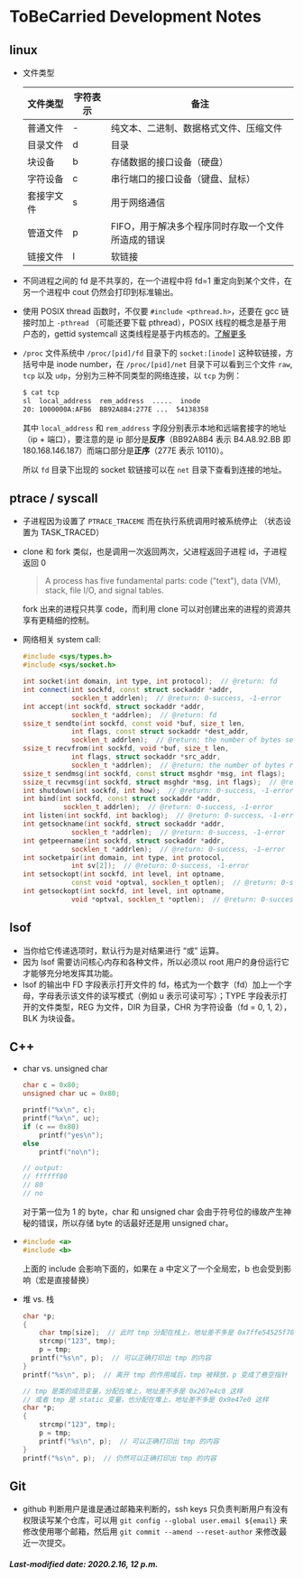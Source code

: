 # ToBeCarried Development Notes

## linux

+ 文件类型

  | 文件类型   | 字符表示 | 备注                                               |
  | ---------- | -------- | -------------------------------------------------- |
  | 普通文件   | -        | 纯文本、二进制、数据格式文件、压缩文件             |
  | 目录文件   | d        | 目录                                               |
  | 块设备     | b        | 存储数据的接口设备（硬盘）                         |
  | 字符设备   | c        | 串行端口的接口设备（键盘、鼠标）                   |
  | 套接字文件 | s        | 用于网络通信                                       |
  | 管道文件   | p        | FIFO，用于解决多个程序同时存取一个文件所造成的错误 |
  | 链接文件   | l        | 软链接                                             |

+ 不同进程之间的 fd 是不共享的，在一个进程中将 fd=1 重定向到某个文件，在另一个进程中 cout 仍然会打印到标准输出。

+ 使用 POSIX thread 函数时，不仅要 `#include <pthread.h>`，还要在 gcc 链接时加上 `-pthread` （可能还要下载 pthread），POSIX 线程的概念是基于用户态的，gettid systemcall 这类线程是基于内核态的。[了解更多](<https://www.cnblogs.com/luntai/p/6184156.html>)

+ `/proc` 文件系统中 `/proc/[pid]/fd` 目录下的 `socket:[inode]` 这种软链接，方括号中是 inode number，在 `/proc/[pid]/net` 目录下可以看到三个文件 `raw`, `tcp` 以及 `udp`，分别为三种不同类型的网络连接，以 `tcp` 为例：

  ```bash
  $ cat tcp
  sl  local_address  rem_address  .....  inode
  20: 1000000A:AFB6  BB92A8B4:277E ...  54138358
  ```

  其中 `local_address` 和 `rem_address` 字段分别表示本地和远端套接字的地址（ip + 端口），要注意的是 ip 部分是**反序**（BB92A8B4 表示 B4.A8.92.BB 即 180.168.146.187）而端口部分是**正序**（277E 表示 10110）。

  所以 `fd` 目录下出现的 socket 软链接可以在 `net` 目录下查看到连接的地址。

## ptrace / syscall

+ 子进程因为设置了 `PTRACE_TRACEME` 而在执行系统调用时被系统停止 （状态设置为 TASK_TRACED）

+ clone 和 fork 类似，也是调用一次返回两次，父进程返回子进程 id，子进程返回 0

  > A process has five fundamental parts: code ("text"), data (VM), stack, file I/O, and signal tables.

  fork 出来的进程只共享 code，而利用 clone 可以对创建出来的进程的资源共享有更精细的控制。

+ 网络相关 system call:

  ```c++
  #include <sys/types.h>
  #include <sys/socket.h>
  
  int socket(int domain, int type, int protocol);  // @return: fd
  int connect(int sockfd, const struct sockaddr *addr, 
              socklen_t addrlen);  // @return: 0-success, -1-error
  int accept(int sockfd, struct sockaddr *addr, 
              socklen_t *addrlen);  // @return: fd
  ssize_t sendto(int sockfd, const void *buf, size_t len, 
              int flags, const struct sockaddr *dest_addr, 
              socklen_t addrlen);  // @return: the number of bytes sent, -1-error
  ssize_t recvfrom(int sockfd, void *buf, size_t len, 
              int flags, struct sockaddr *src_addr, 
              socklen_t *addrlen);  // @return: the number of bytes received, -1-error
  ssize_t sendmsg(int sockfd, const struct msghdr *msg, int flags);  // @return: =sendto
  ssize_t recvmsg(int sockfd, struct msghdr *msg, int flags);  // @return: =recvfrom
  int shutdown(int sockfd, int how);  // @return: 0-success, -1-error
  int bind(int sockfd, const struct sockaddr *addr, 
           	socklen_t addrlen);  // @return: 0-success, -1-error
  int listen(int sockfd, int backlog);  // @return: 0-success, -1-error
  int getsockname(int sockfd, struct sockaddr *addr, 
              socklen_t *addrlen);  // @return: 0-success, -1-error
  int getpeername(int sockfd, struct sockaddr *addr, 
              socklen_t *addrlen);  // @return: 0-success, -1-error
  int socketpair(int domain, int type, int protocol, 
              int sv[2]);  // @return: 0-success, -1-error
  int setsockopt(int sockfd, int level, int optname,
              const void *optval, socklen_t optlen);  // @return: 0-success, -1-error
  int getsockopt(int sockfd, int level, int optname,
              void *optval, socklen_t *optlen);  // @return: 0-success, -1-error
  ```

## lsof

+ 当你给它传递选项时，默认行为是对结果进行 “或” 运算。
+ 因为 lsof 需要访问核心内存和各种文件，所以必须以 root 用户的身份运行它才能够充分地发挥其功能。
+ lsof 的输出中 FD 字段表示打开文件的 fd，格式为一个数字（fd）加上一个字母，字母表示该文件的读写模式（例如 u 表示可读可写）；TYPE 字段表示打开的文件类型，REG 为文件，DIR 为目录，CHR 为字符设备（fd = 0, 1, 2），BLK 为块设备。

## C++

+ char vs. unsigned char

  ```c++
  char c = 0x80;
  unsigned char uc = 0x80;
  
  printf("%x\n", c);
  printf("%x\n", uc);
  if (c == 0x80)
      printf("yes\n");
  else
      printf("no\n");
  
  // output:
  // ffffff80
  // 80
  // no
  ```

  对于第一位为 1 的 byte，char 和 unsigned char 会由于符号位的缘故产生神秘的错误，所以存储 byte 的话最好还是用 unsigned char。

+ ```c++
  #include <a>
  #include <b>
  ```

  上面的 include 会影响下面的，如果在 a 中定义了一个全局宏，b 也会受到影响（宏是直接替换）

+ 堆 vs. 栈

  ```c++
  char *p;
  {
      char tmp[size];  // 此时 tmp 分配在栈上，地址差不多是 0x7ffe54525f70 这样
      strcmp("123", tmp);
      p = tmp;  
  	printf("%s\n", p);  // 可以正确打印出 tmp 的内容
  }
  printf("%s\n", p);  // 离开 tmp 的作用域后，tmp 被释放，p 变成了悬空指针
  ```

  ```c++
  // tmp 是类的成员变量，分配在堆上，地址差不多是 0x207e4c0 这样
  // 或者 tmp 是 static 变量，也分配在堆上，地址差不多是 0x9e47e0 这样
  char *p;
  {
      strcmp("123", tmp);
      p = tmp;
      printf("%s\n", p);  // 可以正确打印出 tmp 的内容
  }
  printf("%s\n", p);  // 仍然可以正确打印出 tmp 的内容
  ```

## Git

+ github 判断用户是谁是通过邮箱来判断的，ssh keys 只负责判断用户有没有权限读写某个仓库，可以用 `git config --global user.email ${email}` 来修改使用哪个邮箱，然后用 `git commit --amend --reset-author` 来修改最近一次提交。

##### Last-modified date: 2020.2.16, 12 p.m.